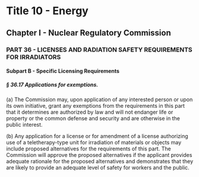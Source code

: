 
# Title 10 - Energy
## Chapter I - Nuclear Regulatory Commission
### PART 36 - LICENSES AND RADIATION SAFETY REQUIREMENTS FOR IRRADIATORS
#### Subpart B - Specific Licensing Requirements
##### § 36.17 Applications for exemptions.

(a) The Commission may, upon application of any interested person or upon its own initiative, grant any exemptions from the requirements in this part that it determines are authorized by law and will not endanger life or property or the common defense and security and are otherwise in the public interest.

(b) Any application for a license or for amendment of a license authorizing use of a teletherapy-type unit for irradiation of materials or objects may include proposed alternatives for the requirements of this part. The Commission will approve the proposed alternatives if the applicant provides adequate rationale for the proposed alternatives and demonstrates that they are likely to provide an adequate level of safety for workers and the public.
